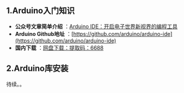 ## 1.Arduino入门知识

-  **公众号文章简单介绍** ：[Arduino IDE：开启电子世界新视界的编程工具](http://https://mp.weixin.qq.com/s/TkQT3FdRbCkaLZswKrsMrw)
-  **Arduino Github地址** ：[https://github.com/arduino/arduino-ide](https://github.com/arduino/arduino-ide)
-  **国内下载** ：[网盘下载：提取码：6688](https://pan.baidu.com/s/1a26dNOMuRdsQojYUlaiGWg?pwd=6688)

## 2.Arduino库安装
待续。。